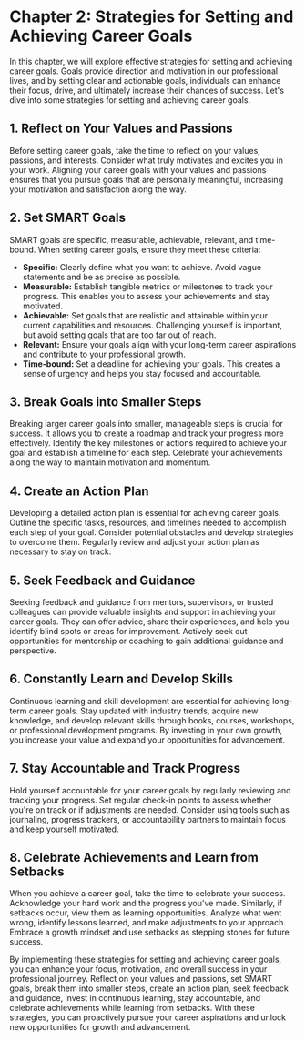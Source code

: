 Chapter 2: Strategies for Setting and Achieving Career Goals
============================================================

In this chapter, we will explore effective strategies for setting and achieving career goals. Goals provide direction and motivation in our professional lives, and by setting clear and actionable goals, individuals can enhance their focus, drive, and ultimately increase their chances of success. Let's dive into some strategies for setting and achieving career goals.

**1. Reflect on Your Values and Passions**
------------------------------------------

Before setting career goals, take the time to reflect on your values, passions, and interests. Consider what truly motivates and excites you in your work. Aligning your career goals with your values and passions ensures that you pursue goals that are personally meaningful, increasing your motivation and satisfaction along the way.

**2. Set SMART Goals**
----------------------

SMART goals are specific, measurable, achievable, relevant, and time-bound. When setting career goals, ensure they meet these criteria:

* **Specific:** Clearly define what you want to achieve. Avoid vague statements and be as precise as possible.
* **Measurable:** Establish tangible metrics or milestones to track your progress. This enables you to assess your achievements and stay motivated.
* **Achievable:** Set goals that are realistic and attainable within your current capabilities and resources. Challenging yourself is important, but avoid setting goals that are too far out of reach.
* **Relevant:** Ensure your goals align with your long-term career aspirations and contribute to your professional growth.
* **Time-bound:** Set a deadline for achieving your goals. This creates a sense of urgency and helps you stay focused and accountable.

**3. Break Goals into Smaller Steps**
-------------------------------------

Breaking larger career goals into smaller, manageable steps is crucial for success. It allows you to create a roadmap and track your progress more effectively. Identify the key milestones or actions required to achieve your goal and establish a timeline for each step. Celebrate your achievements along the way to maintain motivation and momentum.

**4. Create an Action Plan**
----------------------------

Developing a detailed action plan is essential for achieving career goals. Outline the specific tasks, resources, and timelines needed to accomplish each step of your goal. Consider potential obstacles and develop strategies to overcome them. Regularly review and adjust your action plan as necessary to stay on track.

**5. Seek Feedback and Guidance**
---------------------------------

Seeking feedback and guidance from mentors, supervisors, or trusted colleagues can provide valuable insights and support in achieving your career goals. They can offer advice, share their experiences, and help you identify blind spots or areas for improvement. Actively seek out opportunities for mentorship or coaching to gain additional guidance and perspective.

**6. Constantly Learn and Develop Skills**
------------------------------------------

Continuous learning and skill development are essential for achieving long-term career goals. Stay updated with industry trends, acquire new knowledge, and develop relevant skills through books, courses, workshops, or professional development programs. By investing in your own growth, you increase your value and expand your opportunities for advancement.

**7. Stay Accountable and Track Progress**
------------------------------------------

Hold yourself accountable for your career goals by regularly reviewing and tracking your progress. Set regular check-in points to assess whether you're on track or if adjustments are needed. Consider using tools such as journaling, progress trackers, or accountability partners to maintain focus and keep yourself motivated.

**8. Celebrate Achievements and Learn from Setbacks**
-----------------------------------------------------

When you achieve a career goal, take the time to celebrate your success. Acknowledge your hard work and the progress you've made. Similarly, if setbacks occur, view them as learning opportunities. Analyze what went wrong, identify lessons learned, and make adjustments to your approach. Embrace a growth mindset and use setbacks as stepping stones for future success.

By implementing these strategies for setting and achieving career goals, you can enhance your focus, motivation, and overall success in your professional journey. Reflect on your values and passions, set SMART goals, break them into smaller steps, create an action plan, seek feedback and guidance, invest in continuous learning, stay accountable, and celebrate achievements while learning from setbacks. With these strategies, you can proactively pursue your career aspirations and unlock new opportunities for growth and advancement.
